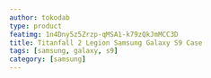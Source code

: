 ```yaml
---
author: tokodab
type: product
featimg: 1n4Dny5z5Zrzp-qMSA1-k79zQkJmMCC3D
title: Titanfall 2 Legion Samsung Galaxy S9 Case
tags: [samsung, galaxy, s9]
category: [samsung]
---
```

